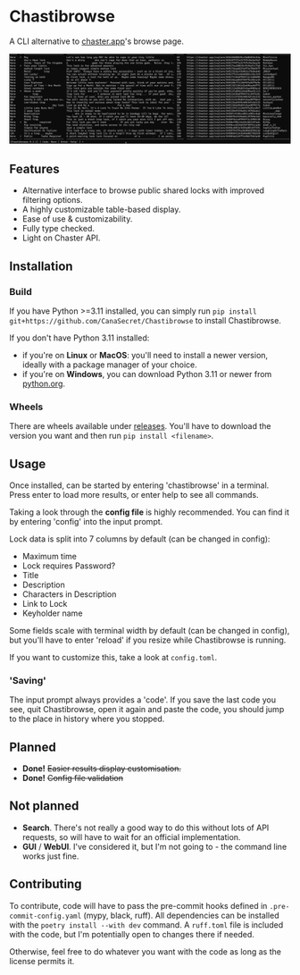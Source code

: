 # Chastibrowse

A CLI alternative to [chaster.app](https://chaster.app)'s browse page.

![An agressively-censored example result of the app.](images/chastibrowse-preview.png)

## Features

- Alternative interface to browse public shared locks with improved filtering options.
- A highly customizable table-based display.
- Ease of use & customizability.
- Fully type checked.
- Light on Chaster API.

## Installation

### Build

If you have Python >=3.11 installed, you can simply run `pip install git+https://github.com/CanaSecret/Chastibrowse` to install Chastibrowse.

If you don't have Python 3.11 installed:

- if you're on **Linux** or **MacOS**: you'll need to install a newer version, ideally with a package manager of your choice.
- if you're on **Windows**, you can download Python 3.11 or newer from [python.org](https://www.python.org/downloads/).

### Wheels

There are wheels available under [releases](https://github.com/CanaSecret/Chastibrowse/releases). You'll have to download the version you want and then run `pip install <filename>`.

## Usage

Once installed, can be started by entering 'chastibrowse' in a terminal. Press enter to load more results, or enter help to see all commands.

Taking a look through the **config file** is highly recommended. You can find it by entering 'config' into the input prompt.

Lock data is split into 7 columns by default (can be changed in config):

- Maximum time
- Lock requires Password?
- Title
- Description
- Characters in Description
- Link to Lock
- Keyholder name

Some fields scale with terminal width by default (can be changed in config), but you'll have to enter 'reload' if you resize while Chastibrowse is running.

If you want to customize this, take a look at `config.toml`.

### 'Saving'

The input prompt always provides a 'code'. If you save the last code you see, quit Chastibrowse, open it again and paste the code, you should jump to the place in history where you stopped.

## Planned

- **Done!** ~~Easier results display customisation.~~
- **Done!** ~~Config file validation~~

## Not planned

- **Search**. There's not really a good way to do this without lots of API requests, so will have to wait for an official implementation.
- **GUI** / **WebUI**. I've considered it, but I'm not going to - the command line works just fine.

## Contributing

To contribute, code will have to pass the pre-commit hooks defined in `.pre-commit-config.yaml` (mypy, black, ruff). All dependencies can be installed with the `poetry install --with dev` command. A `ruff.toml` file is included with the code, but I'm potentially open to changes there if needed.

Otherwise, feel free to do whatever you want with the code as long as the license permits it.
